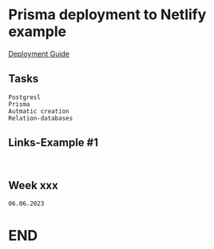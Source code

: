 # Prisma deployment to Netlify example

[Deployment Guide](https://www.prisma.io/docs/guides/deployment/deploying-to-netlify)


## Tasks
```
Postgresl
Prisma
Autmatic creation
Relation-databases

```

## Links-Example #1

```


```
## Week xxx
```
06.06.2023
```


# END